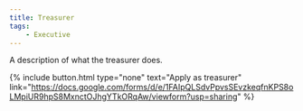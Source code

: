 ```yaml
---
title: Treasurer
tags: 
    - Executive
---
```


A description of what the treasurer does.

{%
  include button.html
  type="none"
  text="Apply as treasurer"
  link="https://docs.google.com/forms/d/e/1FAIpQLSdvPpvsSEvzkeqfnKPS8oLMpiUR9hpS8MxnctOJhgYTkORqAw/viewform?usp=sharing"
%}